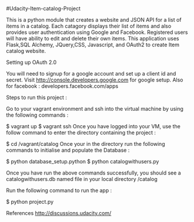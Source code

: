 #Udacity-Item-catalog-Project
 
 This is a python module that creates a website and JSON API for a list of items in a catalog. Each catagory displays their list of items and also provides user authentication using Google and Facebook. Registered users will have ability to edit and delete their own items. This application uses Flask,SQL Alchemy, JQuery,CSS, Javascript, and OAuth2 to create Item catalog website.

Setting up OAuth 2.0

You will need to signup for a google account and set up a client id and secret.
Visit http://console.developers.google.com for google setup.
Also for facebook : developers.facebook.com/apps




Steps to run this project :

Go to your vagrant environment and ssh into the virtual machine by using the following commands :

$ vagrant up
$ vagrant ssh
Once you have logged into your VM, use the follow command to enter the directory containing the project :

$ cd /vagrant/catalog
Once your in the directory run the following commands to initialise and populate the Database :

$ python database_setup.python
$ python catalogwithusers.py

Once you have run the above commands successfully, you should see a catalogwithusers.db named file in your local directory /catalog

Run the following command to run the app :

$ python project.py

References http://discussions.udacity.com/
